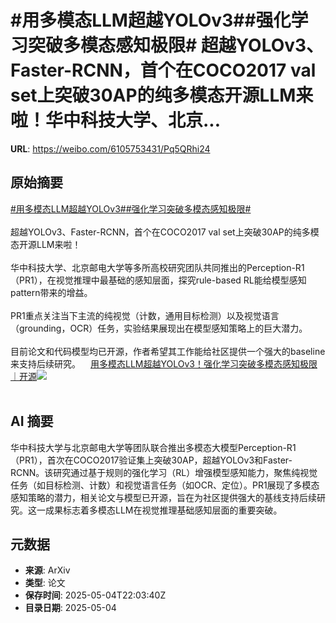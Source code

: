 # #用多模态LLM超越YOLOv3##强化学习突破多模态感知极限# 超越YOLOv3、Faster-RCNN，首个在COCO2017 val set上突破30AP的纯多模态开源LLM来啦！华中科技大学、北京...

**URL**: https://weibo.com/6105753431/Pq5QRhi24

## 原始摘要

<a href="https://m.weibo.cn/search?containerid=231522type%3D1%26t%3D10%26q%3D%23%E7%94%A8%E5%A4%9A%E6%A8%A1%E6%80%81LLM%E8%B6%85%E8%B6%8AYOLOv3%23&amp;extparam=%23%E7%94%A8%E5%A4%9A%E6%A8%A1%E6%80%81LLM%E8%B6%85%E8%B6%8AYOLOv3%23" data-hide=""><span class="surl-text">#用多模态LLM超越YOLOv3#</span></a><a href="https://m.weibo.cn/search?containerid=231522type%3D1%26t%3D10%26q%3D%23%E5%BC%BA%E5%8C%96%E5%AD%A6%E4%B9%A0%E7%AA%81%E7%A0%B4%E5%A4%9A%E6%A8%A1%E6%80%81%E6%84%9F%E7%9F%A5%E6%9E%81%E9%99%90%23&amp;extparam=%23%E5%BC%BA%E5%8C%96%E5%AD%A6%E4%B9%A0%E7%AA%81%E7%A0%B4%E5%A4%9A%E6%A8%A1%E6%80%81%E6%84%9F%E7%9F%A5%E6%9E%81%E9%99%90%23" data-hide=""><span class="surl-text">#强化学习突破多模态感知极限#</span></a> <br><br>超越YOLOv3、Faster-RCNN，首个在COCO2017 val set上突破30AP的纯多模态开源LLM来啦！<br><br>华中科技大学、北京邮电大学等多所高校研究团队共同推出的Perception-R1（PR1），在视觉推理中最基础的感知层面，探究rule-based RL能给模型感知pattern带来的增益。<br><br>PR1重点关注当下主流的纯视觉（计数，通用目标检测）以及视觉语言（grounding，OCR）任务，实验结果展现出在模型感知策略上的巨大潜力。<br><br>目前论文和代码模型均已开源，作者希望其工作能给社区提供一个强大的baseline来支持后续研究。<a href="https://weibo.cn/sinaurl?u=https%3A%2F%2Fmp.weixin.qq.com%2Fs%2FIA2cnGfoC-hv8n_g4yCcDg" data-hide=""><span class="url-icon"><img style="width: 1rem;height: 1rem" src="https://h5.sinaimg.cn/upload/2015/09/25/3/timeline_card_small_web_default.png" referrerpolicy="no-referrer"></span><span class="surl-text">用多模态LLM超越YOLOv3！强化学习突破多模态感知极限｜开源</span></a><img style="" src="https://tvax2.sinaimg.cn/large/006Fd7o3ly1i126gvuochj30om06twfc.jpg" referrerpolicy="no-referrer"><br><br>

## AI 摘要

华中科技大学与北京邮电大学等团队联合推出多模态大模型Perception-R1（PR1），首次在COCO2017验证集上突破30AP，超越YOLOv3和Faster-RCNN。该研究通过基于规则的强化学习（RL）增强模型感知能力，聚焦纯视觉任务（如目标检测、计数）和视觉语言任务（如OCR、定位）。PR1展现了多模态感知策略的潜力，相关论文与模型已开源，旨在为社区提供强大的基线支持后续研究。这一成果标志着多模态LLM在视觉推理基础感知层面的重要突破。

## 元数据

- **来源**: ArXiv
- **类型**: 论文
- **保存时间**: 2025-05-04T22:03:40Z
- **目录日期**: 2025-05-04
